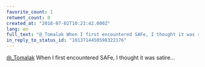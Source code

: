 ```yaml
---
favorite_count: 1
retweet_count: 0
created_at: "2018-07-02T10:23:42.000Z"
lang: en
full_text: "@_Tomalak When I first encountered SAFe, I thought it was satire..."
in_reply_to_status_id: "1013714450598322176"
---
```


[@\_Tomalak](https://twitter.com/_Tomalak) When I first encountered SAFe, I
thought it was satire...
